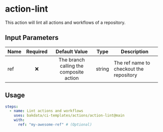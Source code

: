 # action-lint

This action will lint all actions and workflows of a repository.

## Input Parameters

| Name | Required |              Default Value              |  Type  | Description                             |
| ---- | :------: | :-------------------------------------: | :----: | --------------------------------------- |
| ref  |    ❌    | The branch calling the composite action | string | The ref name to checkout the repository |

## Usage

```yaml
steps:
  - name: Lint actions and workflows
    uses: bakdata/ci-templates/actions/action-lint@main
    with:
      ref: "my-awesome-ref" # (Optional)
```
